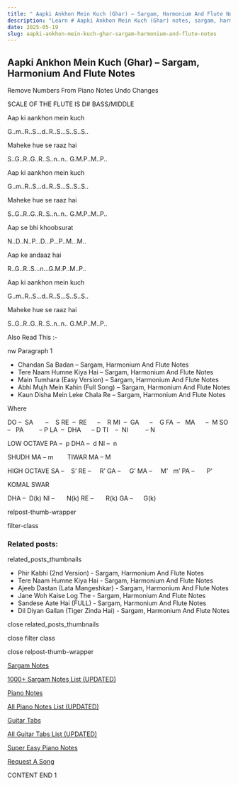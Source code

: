 ```yaml
---
title: " Aapki Ankhon Mein Kuch (Ghar) – Sargam, Harmonium And Flute Notes"
description: "Learn # Aapki Ankhon Mein Kuch (Ghar) notes, sargam, harmonium notations and flute notes. Easy step-by-step tutorial for beginners."
date: 2025-05-19
slug: aapki-ankhon-mein-kuch-ghar-sargam-harmonium-and-flute-notes
---
```


## Aapki Ankhon Mein Kuch (Ghar) – Sargam, Harmonium And Flute Notes

Remove Numbers From Piano Notes
Undo Changes

SCALE OF THE FLUTE IS D# BASS/MIDDLE

Aap ki aankhon mein kuch

G..m..R..S…d..R..S…S..S..S..

Maheke hue se raaz hai

S..G..R..G..R..S..n..n.. G.M.P..M..P..

Aap ki aankhon mein kuch

G..m..R..S…d..R..S…S..S..S..

Maheke hue se raaz hai

S..G..R..G..R..S..n..n.. G.M.P..M..P..

Aap se bhi khoobsurat

N..D..N..P…D…P…P..M…M..

Aap ke andaaz hai

R..G..R..S…n…G.M.P..M..P..

Aap ki aankhon mein kuch

G..m..R..S…d..R..S…S..S..S..

Maheke hue se raaz hai

S..G..R..G..R..S..n..n.. G.M.P..M..P..

Also Read This :-

nw Paragraph 1

- Chandan Sa Badan – Sargam, Harmonium And Flute Notes
- Tere Naam Humne Kiya Hai – Sargam, Harmonium And Flute Notes
- Main Tumhara (Easy Version) – Sargam, Harmonium And Flute Notes
- Abhi Mujh Mein Kahin (Full Song) – Sargam, Harmonium And Flute Notes
- Kaun Disha Mein Leke Chala Re – Sargam, Harmonium And Flute Notes

Where

DO –  SA       –    S
RE  –  RE      –    R
MI  –  GA      –    G
FA  –   MA      –  M
SO  –   PA         – P
LA  –  DHA      – D
TI    –  NI          – N

LOW OCTAVE
PA –  p
DHA –  d
NI –  n

SHUDH MA – m        TIWAR MA – M

HIGH OCTAVE
SA –    S’
RE –     R’
GA –     G’
MA –     M’   m’
PA –       P’

KOMAL SWAR

DHA –  D(k)
NI –       N(k)
RE –       R(k)
GA –      G(k)

relpost-thumb-wrapper

filter-class

### Related posts:

related_posts_thumbnails

- Phir Kabhi (2nd Version) - Sargam, Harmonium And Flute Notes
- Tere Naam Humne Kiya Hai - Sargam, Harmonium And Flute Notes
- Ajeeb Dastan (Lata Mangeshkar) - Sargam, Harmonium And Flute Notes
- Jane Woh Kaise Log The - Sargam, Harmonium And Flute Notes
- Sandese Aate Hai (FULL) - Sargam, Harmonium And Flute Notes
- Dil Diyan Gallan (Tiger Zinda Hai) - Sargam, Harmonium And Flute Notes

close related_posts_thumbnails

close filter class

close relpost-thumb-wrapper

[Sargam Notes](/sargam-notes.html)

[1000+ Sargam Notes List (UPDATED)](/all-songs-list-sargam-notes.html)

[Piano Notes](/piano-notes.html)

[All Piano Notes List (UPDATED)](/all-songs-list-piano-notes.html)

[Guitar Tabs](/guitar-tabs.html)

[All Guitar Tabs List (UPDATED)](/all-songs-list-guitar-tabs.html)

[Super Easy Piano Notes](https://studywall.in/)

[Request A Song](/request-a-song.html)

CONTENT END 1
